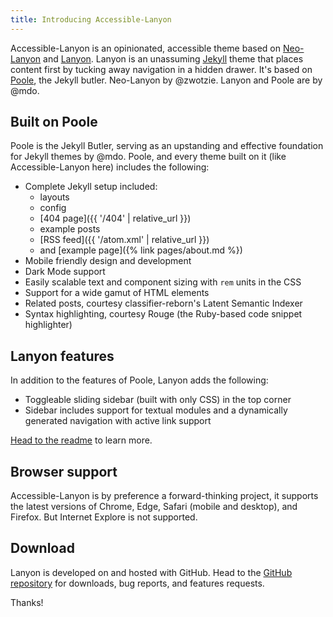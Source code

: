 ```yaml
---
title: Introducing Accessible-Lanyon
---
```


Accessible-Lanyon is an opinionated, accessible theme based on [Neo-Lanyon][1]
and [Lanyon](https://lanyon.getpoole.com). Lanyon is an unassuming
[Jekyll](https://jekyllrb.com) theme that places content first by tucking away
navigation in a hidden drawer.<!-- more --> It's based on
[Poole](https://getpoole.com), the Jekyll butler. Neo-Lanyon by @zwotzie. Lanyon
and Poole are by @mdo.

## Built on Poole

Poole is the Jekyll Butler, serving as an upstanding and effective foundation
for Jekyll themes by @mdo. Poole, and every theme built on it (like
Accessible-Lanyon here) includes the following:

- Complete Jekyll setup included:
  - layouts
  - config
  - [404 page]({{ '/404' | relative_url }})
  - example posts
  - [RSS feed]({{ '/atom.xml' | relative_url }})
  - and [example page]({% link pages/about.md %})
- Mobile friendly design and development
- Dark Mode support
- Easily scalable text and component sizing with `rem` units in the CSS
- Support for a wide gamut of HTML elements
- Related posts, courtesy classifier-reborn's Latent Semantic Indexer
- Syntax highlighting, courtesy Rouge (the Ruby-based code snippet highlighter)

## Lanyon features

In addition to the features of Poole, Lanyon adds the following:

- Toggleable sliding sidebar (built with only CSS) in the top corner
- Sidebar includes support for textual modules and a dynamically generated
  navigation with active link support

[Head to the readme](https://github.com/TwoPizza9621536/accessible-lanyon) to
learn more.

## Browser support

Accessible-Lanyon is by preference a forward-thinking project, it supports the
latest versions of Chrome, Edge, Safari (mobile and desktop), and Firefox. But
Internet Explore is not supported.

## Download

Lanyon is developed on and hosted with GitHub. Head to the
[GitHub repository][2] for downloads, bug reports, and features requests.

Thanks!

[1]: https://github.com/zwotzie/neo-lanyon
[2]: https://github.com/TwoPizza9621536/
